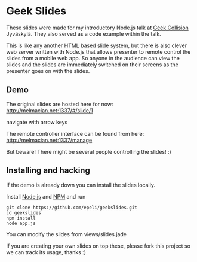 # Geek Slides

These slides were made for my introductory Node.js talk at [Geek Collision][geek]
Jyväskylä. They also served as a code example within the talk.

This is like any another HTML based slide system, but there is also clever web
server written with Node.js that allows presenter to remote control the slides
from a mobile web app. So anyone in the audience can view the slides and the
slides are immediately switched on their screens as the presenter goes on with
the slides.


## Demo

The original slides are hosted here for now:
http://melmacian.net:1337/#/slide/1

navigate with arrow keys


The remote controller interface can be found from here:
http://melmacian.net:1337/manage

But beware! There might be several people controlling the slides! :)


## Installing and hacking

If the demo is already down you can install the slides locally.

Install [Node.js][] and [NPM][] and run

    git clone https://github.com/epeli/geekslides.git
    cd geekslides
    npm install
    node app.js


You can modify the slides from views/slides.jade


If you are creating your own slides on top these, please fork this project so we
can track its usage, thanks :)


[Node.js]: http://nodejs.org/
[NPM]: http://npmjs.org/
[geek]: http://www.geekcollision.org/2011/06/v041-nodejs-change-of-location.html

